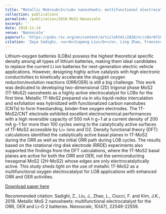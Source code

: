 ```yaml
---
title: "Metallic MoS<sub>2</sub> nanosheets: multifunctional electrocatalyst for the ORR, OER and Li–O<sub>2</sub> batteries"
collection: publications
permalink: /publication/2018-MoS2-Nanoscale
excerpt: ''
date: 2018-11-14
venue: 'Nanoscale'
paperurl: 'https://pubs.rsc.org/en/content/articlehtml/2018/nr/c8nr07106c'
citation: 'Zoya Sadighi, <u><b>Jiapeng Liu</b></u>, Ling Zhao, Francesco Ciucci, and Jang-Kyo Kim*. (2018). &quot;Metallic MoS 2 nanosheets: multifunctional electrocatalyst for the ORR, OER and Li–O 2 batteries.&quot; <i>Nanoscale</i>. 10(47), 22549-22559'
---
```

Lithium–oxygen batteries (LOBs) possess the highest theoretical specific density among all types of lithium batteries, making them ideal candidates to replace the current Li ion batteries for next-generation electric vehicle applications. However, designing highly active catalysts with high electronic conductivities to kinetically accelerate the sluggish oxygen reduction/evolution reactions (ORR/OER) is still a big challenge. This work was dedicated to developing two-dimensional (2D) trigonal phase MoS2 (1T-MoS2) nanosheets as a highly active electrocatalyst for LOBs for the first time. Metallic 1T-MoS2 prepared via in situ liquid-redox intercalation and exfoliation was hybridized with functionalized carbon nanotubes (CNTs) to form freestanding, binder-free oxygen electrodes. The 1T-MoS2/CNT electrode exhibited excellent electrochemical performances with a high reversible capacity of 500 mA h g−1 at a current density of 200 mA g−1 for more than 100 cycles owing to the catalytically active surfaces of 1T-MoS2 accessible by Li+ ions and O2. Density functional theory (DFT) calculations identified the catalytically active basal planes in 1T-MoS2 during the ORR as well as the initial ORR path during LOB cycles. The results based on the rotational ring disk electrode (RRDE) experiments also supported the findings from the DFT calculations, where the 1T-MoS2 basal planes are active for both the ORR and OER, not the semiconducting hexagonal MoS2 (2H-MoS2) whose edges are only electrocatalytically active. This study sheds light on the use of metallic 1T-MoS2 as a multifunctional oxygen electrocatalyst for LOB applications with enhanced ORR and OER activities.

[Download paper here](http://jiapeng-liu.github.io/files/Z-Sadighi_2018_MoS2_Nanoscale.pdf)

Recommended citation: Sadighi, Z., Liu, J., Zhao, L., Ciucci, F. and Kim, J.K., 2018. Metallic MoS 2 nanosheets: multifunctional electrocatalyst for the ORR, OER and Li–O 2 batteries. <i>Nanoscale</i>, 10(47), 22549-22559.
